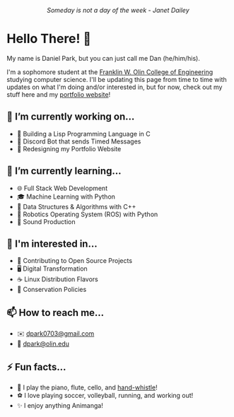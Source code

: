 <p align="center"><em>Someday is not a day of the week - Janet Dailey</em>

# Hello There! 👋

My name is Daniel Park, but you can just call me Dan (he/him/his).

I'm a sophomore student at the [Franklin W. Olin College of Engineering](https://www.olin.edu) studying computer science. I'll be updating this page from time to time with updates on what I'm doing and/or interested in, but for now, check out my stuff here and my [portfolio website](https://danpark13.github.io/)!

## 🔭 I’m currently working on...
- 📖 Building a Lisp Programming Language in C
- 💬 Discord Bot that sends Timed Messages
- 🚧 Redesigning my Portfolio Website

## 🌱 I’m currently learning...
- 🌐 Full Stack Web Development
- 🎓 Machine Learning with Python
- 🧩 Data Structures & Algorithms with C++
- 🤖 Robotics Operating System (ROS) with Python
- 🎼 Sound Production
  
## 🤔 I'm interested in...
- 📂 Contributing to Open Source Projects
- 🖥️ Digital Transformation
- ☕ Linux Distribution Flavors
- 🌲 Conservation Policies

<!-- - 👯 I’m looking to collaborate on ...
- 🤔 I’m looking for help with ...
- 💬 Ask me about ... -->

## 📫 How to reach me...
- ✉️ dpark0703@gmail.com
- 🏫 dpark@olin.edu

## ⚡ Fun facts...
- 🎵 I play the piano, flute, cello, and [hand-whistle](https://www.youtube.com/watch?v=A9wnb7GizrA&ab_channel=HalWalker)!
- ⚽ I love playing soccer, volleyball, running, and working out!
- ✨ I enjoy anything Animanga!
